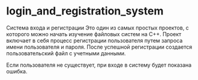 # login_and_registration_system

Система входа и регистрации
Это один из самых простых проектов, с которого можно начать изучение файловых систем на C++. Проект включает в себя процесс регистрации пользователя путем запроса имени пользователя и пароля. После успешной регистрации создается пользовательский файл с учетными данными.

Если пользователя не существует, при входе в систему будет показана ошибка.
